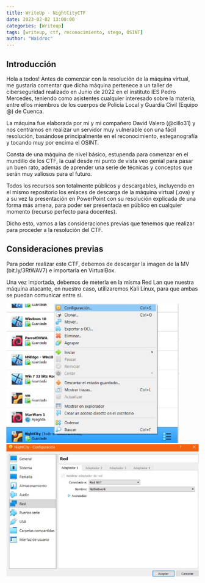 ```yaml
---
title: WriteUp - NightCityCTF
date: 2023-02-02 13:00:00
categories: [Writeup]
tags: [writeup, ctf, reconocimiento, stego, OSINT]    
author: "Waidroc"
---
```


<h2> Introducción </h2>

Hola a todos! Antes de comenzar con la resolución de la máquina virtual, me gustaría comentar que dicha máquina pertenece a un taller de ciberseguridad realizado en Junio de 2022 en el instituto IES Pedro Mercedes, teniendo como asistentes cualquier interesado sobre la materia, entre ellos miembros de los cuerpos de Policía Local y Guardia Civil (Equipo @) de Cuenca.

La máquina fue elaborada por mi y mi compañero David Valero (@cillo31) y nos centramos en realizar un servidor muy vulnerable con una fácil resolución, basándose principalmente en el reconocimiento, esteganografía y tocando muy por encima el OSINT.

Consta de una máquina de nivel básico, estupenda para comenzar en el mundillo de los CTF, la cual desde mi punto de vista veo genial para pasar un buen rato, además de aprender una serie de técnicas y conceptos que serán muy valiosos para el futuro.

Todos los recursos son totalmente públicos y descargables, incluyendo en el mismo repositorio los enlaces de descarga de la máquina virtual (.ova) y a su vez la presentación en PowerPoint con su resolución explicada de una forma más amena, para poder ser presentada en público en cualquier momento (recurso perfecto para docentes).

Dicho esto, vamos a las consideraciones previas que tenemos que realizar para proceder a la resolución del CTF.

<h2> Consideraciones previas </h2>

Para poder realizar este CTF, debemos de descargar la imagen de la MV (bit.ly/3RtWAV7) e importarla en VirtualBox.

Una vez importada, debemos de meterla en la misma Red Lan que nuestra máquina atacante, en nuestro caso, utilizaremos Kali Linux, para que ambas se puedan comunicar entre sí.

![RedNat](/assets/img/2023-02-02/1.jpg)
![RedNat](/assets/img/2023-02-02/2.jpg)
